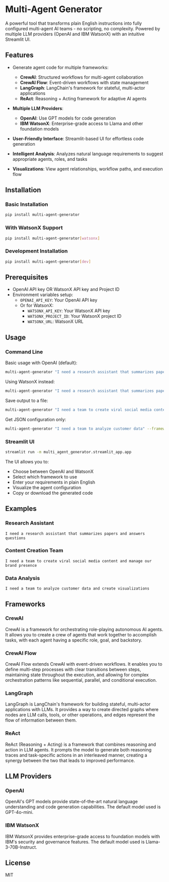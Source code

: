 # Multi-Agent Generator

A powerful tool that transforms plain English instructions into fully configured multi-agent AI teams - no scripting, no complexity. Powered by multiple LLM providers (OpenAI and IBM WatsonX) with an intuitive Streamlit UI.

## Features

- Generate agent code for multiple frameworks:
  - **CrewAI**: Structured workflows for multi-agent collaboration
  - **CrewAI Flow**: Event-driven workflows with state management
  - **LangGraph**: LangChain's framework for stateful, multi-actor applications
  - **ReAct**: Reasoning + Acting framework for adaptive AI agents

- **Multiple LLM Providers**:
  - **OpenAI**: Use GPT models for code generation
  - **IBM WatsonX**: Enterprise-grade access to Llama and other foundation models

- **User-Friendly Interface**: Streamlit-based UI for effortless code generation
- **Intelligent Analysis**: Analyzes natural language requirements to suggest appropriate agents, roles, and tasks
- **Visualizations**: View agent relationships, workflow paths, and execution flow

## Installation

### Basic Installation
```bash
pip install multi-agent-generator
```

### With WatsonX Support
```bash
pip install multi-agent-generator[watsonx]
```

### Development Installation
```bash
pip install multi-agent-generator[dev]
```

## Prerequisites

- OpenAI API key OR WatsonX API key and Project ID
- Environment variables setup:
  - `OPENAI_API_KEY`: Your OpenAI API key
  - Or for WatsonX:
    - `WATSONX_API_KEY`: Your WatsonX API key
    - `WATSONX_PROJECT_ID`: Your WatsonX project ID
    - `WATSONX_URL`: WatsonX URL 

## Usage

### Command Line

Basic usage with OpenAI (default):
```bash
multi-agent-generator "I need a research assistant that summarizes papers and answers questions" --framework crewai
```

Using WatsonX instead:
```bash
multi-agent-generator "I need a research assistant that summarizes papers and answers questions" --framework crewai --provider watsonx
```

Save output to a file:
```bash
multi-agent-generator "I need a team to create viral social media content" --framework langgraph --output social_team.py
```

Get JSON configuration only:
```bash
multi-agent-generator "I need a team to analyze customer data" --framework react --format json
```

### Streamlit UI

```bash
streamlit run -m multi_agent_generator.streamlit_app.app
```

The UI allows you to:
- Choose between OpenAI and WatsonX
- Select which framework to use
- Enter your requirements in plain English
- Visualize the agent configuration
- Copy or download the generated code

## Examples

### Research Assistant

```
I need a research assistant that summarizes papers and answers questions
```

### Content Creation Team

```
I need a team to create viral social media content and manage our brand presence
```

### Data Analysis

```
I need a team to analyze customer data and create visualizations
```

## Frameworks

### CrewAI

CrewAI is a framework for orchestrating role-playing autonomous AI agents. It allows you to create a crew of agents that work together to accomplish tasks, with each agent having a specific role, goal, and backstory.

### CrewAI Flow

CrewAI Flow extends CrewAI with event-driven workflows. It enables you to define multi-step processes with clear transitions between steps, maintaining state throughout the execution, and allowing for complex orchestration patterns like sequential, parallel, and conditional execution.

### LangGraph

LangGraph is LangChain's framework for building stateful, multi-actor applications with LLMs. It provides a way to create directed graphs where nodes are LLM calls, tools, or other operations, and edges represent the flow of information between them.

### ReAct

ReAct (Reasoning + Acting) is a framework that combines reasoning and action in LLM agents. It prompts the model to generate both reasoning traces and task-specific actions in an interleaved manner, creating a synergy between the two that leads to improved performance.

## LLM Providers

### OpenAI

OpenAI's GPT models provide state-of-the-art natural language understanding and code generation capabilities. The default model used is GPT-4o-mini.

### IBM WatsonX

IBM WatsonX provides enterprise-grade access to foundation models with IBM's security and governance features. The default model used is Llama-3-70B-Instruct.

## License

MIT